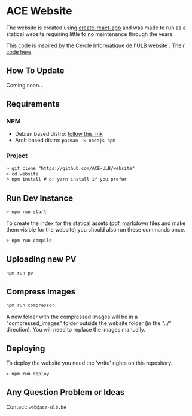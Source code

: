 # ACE Website

The website is created using [create-react-app](https://github.com/facebook/create-react-app "create react app") and was made to run as a statical website requiring little to no maintenance through the years.

This code is inspired by the Cercle Informatique de l'ULB [website](https://cercle-informatique.be) : [Their code here](https://github.com/Cerkinfo/website)

## How To Update

Coming soon...

## Requirements

### NPM

- Debian based distro: [follow this link](https://github.com/nodesource/distributions/blob/master/README.md "nodejs on Github")
- Arch based distro: `pacman -S nodejs npm`

### Project

```txt
> git clone "https://github.com/ACE-ULB/website"
> cd website
> npm install # or yarn install if you prefer
```

## Run Dev Instance

```txt
> npm run start
```

To create the index for the statical assets (pdf, markdown files and make them
visible for the website) you should also run these commands once.

```txt
> npm run compile
```

## Uploading new PV

```txt
npm run pv
```

## Compress Images

```txt
npm run compressor 
```
A new folder with the compressed images will be in a "compressed_images" folder outside the website folder (in the "../" direction).
You will need to replace the images manually.


## Deploying

To deploy the website you need the 'write' rights on this repository.

```txt
> npm run deploy
```

## Any Question Problem or Ideas

Contact: `web@ace-ulb.be`
